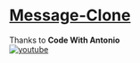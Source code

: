 # [Message-Clone](https://messenger-clone-ha4219.vercel.app/)

Thanks to **Code With Antonio**<br/>
[![youtube](https://img.youtube.com/vi/PGPGcKBpAk8/0.jpg)](https://youtu.be/PGPGcKBpAk8)

